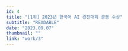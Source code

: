 ```yaml
---
id: 4
title: "[1위] 2023년 한국어 AI 경진대회 공동 수상"
subtitle: "READABLE"
date: "2023.09.07"
thumbnail: ""
link: "work/3"
---
```

